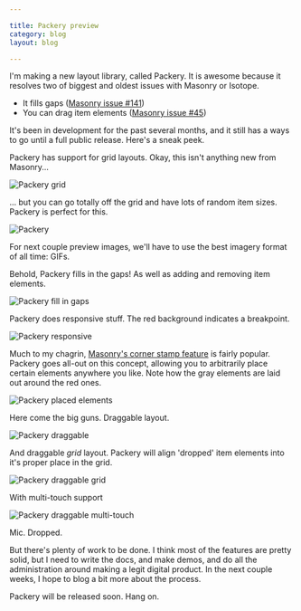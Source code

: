 ```yaml
---

title: Packery preview
category: blog
layout: blog

---
```


I'm making a new layout library, called Packery. It is awesome because it resolves two of biggest and oldest issues with Masonry or Isotope.

+ It fills gaps ([Masonry issue #141](https://github.com/desandro/masonry/issues/141))
+ You can drag item elements ([Masonry issue #45](https://github.com/desandro/masonry/issues/45))

It's been in development for the past several months, and it still has a ways to go until a full public release. Here's a sneak peek.

Packery has support for grid layouts. Okay, this isn't anything new from Masonry...

![Packery grid](https://i.imgur.com/CODwUNY.png)

... but you can go totally off the grid and have lots of random item sizes. Packery is perfect for this.

![Packery](https://i.imgur.com/ADEA9M4.png)

For next couple preview images, we'll have to use the best imagery format of all time: GIFs.

Behold, Packery fills in the gaps! As well as adding and removing item elements.

![Packery fill in gaps](https://i.imgur.com/zFtJzSV.gif)

Packery does responsive stuff. The red background indicates a breakpoint.

![Packery responsive](https://i.imgur.com/z99IRHZ.gif)

Much to my chagrin, [Masonry's corner stamp feature](http://masonry.desandro.com/demos/corner-stamp.html) is fairly popular. Packery goes all-out on this concept, allowing you to arbitrarily place certain elements anywhere you like. Note how the gray elements are laid out around the red ones.

![Packery placed elements](https://i.imgur.com/C6Z3q1z.gif)

Here come the big guns. Draggable layout.

![Packery draggable](https://i.imgur.com/8Ox4Yxi.gif)

And draggable _grid_ layout. Packery will align 'dropped' item elements into it's proper place in the grid.

![Packery draggable grid](https://i.imgur.com/janRNzJ.gif)

With multi-touch support

![Packery draggable multi-touch](https://i.imgur.com/QL6ggTH.gif)

Mic. Dropped.

But there's plenty of work to be done. I think most of the features are pretty solid, but I need to write the docs, and make demos, and do all the administration around making a legit digital product. In the next couple weeks, I hope to blog a bit more about the process.

Packery will be released soon. Hang on.
